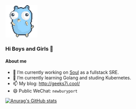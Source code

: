 <img src="https://github.com/BGBiao/BGBiao/blob/master/go.gif" width="100">

### Hi Boys and Girls 👋

#### About me

- 🔭 I’m currently working on [Soul](https://soulapp.cn/) as a fullstack SRE.
- 🌱 I’m currently learning Golang and studing Kubernetes.
- 📫 My blog: http://geeks7i.cool/
- 😄 Public WeChat: `newburyport`

[![Anurag's GitHub stats](https://github-readme-stats.vercel.app/api?username=geeks7i&theme=material-palenight)](https://github.com/anuraghazra/github-readme-stats)

